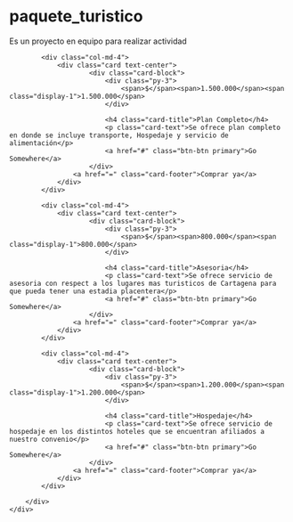 # paquete_turistico
Es un proyecto en equipo para realizar actividad
<div class"container-fluid bg-warning">
    <div class="container py-5">
        <div class="row">

            <div class="col-md-4">
                <div class="card text-center">
                        <div class="card-block">
                            <div class="py-3">
                                <span>$</span><span>1.500.000</span><span class="display-1">1.500.000</span>
                            </div>

                            <h4 class="card-title">Plan Completo</h4>
                            <p class="card-text">Se ofrece plan completo en donde se incluye transporte, Hospedaje y servicio de alimentación</p>
                            <a href="#" class="btn-btn primary">Go Somewhere</a>
                        </div>
                    <a href="=" class="card-footer">Comprar ya</a>
                </div>
            </div>
            
            <div class="col-md-4">
                <div class="card text-center">
                        <div class="card-block">
                            <div class="py-3">
                                <span>$</span><span>800.000</span><span class="display-1">800.000</span>
                            </div>

                            <h4 class="card-title">Asesoria</h4>
                            <p class="card-text">Se ofrece servicio de asesoria con respect a los lugares mas turisticos de Cartagena para que pueda tener una estadia placentera</p>
                            <a href="#" class="btn-btn primary">Go Somewhere</a>
                        </div>
                    <a href="=" class="card-footer">Comprar ya</a>
                </div>
            </div>

            <div class="col-md-4">
                <div class="card text-center">
                        <div class="card-block">
                            <div class="py-3">
                                <span>$</span><span>1.200.000</span><span class="display-1">1.200.000</span>
                            </div>

                            <h4 class="card-title">Hospedaje</h4>
                            <p class="card-text">Se ofrece servicio de hospedaje en los distintos hoteles que se encuentran afiliados a nuestro convenio</p>
                            <a href="#" class="btn-btn primary">Go Somewhere</a>
                        </div>
                    <a href="=" class="card-footer">Comprar ya</a>
                </div>
            </div>
            
        </div>
    </div>
</div>
